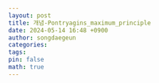 ```yaml
---
layout: post
title: 개념-Pontryagins_maximum_principle
date: 2024-05-14 16:48 +0900
author: songdaegeun
categories: 
tags: 
pin: false
math: true
---
```


